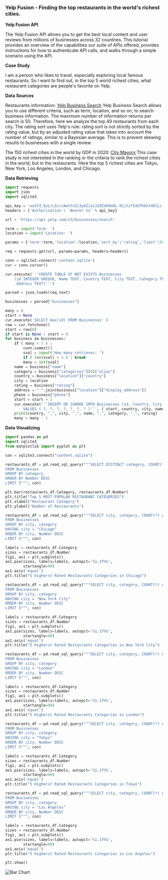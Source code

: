 ### Yelp Fusion - Finding the top restaurants in the world's richest cities.

**Yelp Fusion API**

The Yelp Fusion API allows you to get the best local content and user reviews from millions of businesses across 32 countries. This tutorial provides an overview of the capabilities our suite of APIs offered, provides instructions for how to authenticate API calls, and walks through a simple scenario using the API.

**Case Study**

I am a person who likes to travel, especially exploring local famous restaurants. So I want to find out, in the top 5 world richest cities, what restaurant categories are people's favorite on Yelp. 

**Data Sources**

Restaurants information: [Yelp Business Search](https://www.yelp.com/developers/documentation/v3/business_search) 
Yelp Business Search allows you to use different criteria, such as term, location, and so on, to search business information. The maximum number of information returns per search is 50. Therefore, here we analyze the top 49 restaurants from each city. The rating sort uses Yelp's rule: rating sort is not strictly sorted by the rating value, but by an adjusted rating value that takes into account the number of ratings, similar to a Bayesian average. This is to prevent skewing results to businesses with a single review.

The 150 richest cities in the world by GDP in 2020: [City Mayors](http://www.citymayors.com/statistics/richest-cities-2020.html)
This case study is not interested in the ranking or the criteria to rank the richest cities in the world, but in the restaurants. Here the top 5 richest cities are Tokyo, New York, Los Angeles, London, and Chicago. 

**Data Retrieving**

```python
import requests
import json
import sqlite3

api_key = 'wa3fd_QzLrL5ircAwtYoZi3y4Zia1J29ZVK9mOL-01jtzfIdCPhDnl4DlLc-9fMO0PukDqZ32Ctuzb7SH775b2y5lb4gf3OfNFgosYnVNcgVuuUvrGVgTCQi2z4vYXYx'
headers = {'Authorization': 'Bearer %s' % api_key}

url = 'https://api.yelp.com/v3/businesses/search'

term = input('Term: ')
location = input('Location: ')

params = {'term':term,'location':location,'sort_by':'rating','limit':50}

req = requests.get(url, params=params, headers=headers)

conn = sqlite3.connect('content.sqlite')
cur = conn.cursor()

cur.execute('''CREATE TABLE IF NOT EXISTS Businesses
    (id INTEGER UNIQUE, Name TEXT, Country TEXT, City TEXT, Category TEXT, Rating TEXT,
     Address TEXT)''')

parsed = json.loads(req.text)

businesses = parsed["businesses"]

many = 0
start = None
cur.execute('SELECT max(id) FROM Businesses' )
row = cur.fetchone()
start = row[0]
if start is None : start = 0
for business in businesses:
    if ( many < 1 ) :
        conn.commit()
        sval = input('How many retrieves: ')
        if ( len(sval) < 1 ) : break
        many = int(sval)
    name = business["name"]
    category = business["categories"][0]["alias"]
    country = business["location"]["country"]
    city = location
    rating = business["rating"]
    address = " ".join(business["location"]["display_address"])
    phone = business["phone"]
    start = start + 1
    cur.execute('''INSERT OR IGNORE INTO Businesses (id, Country, City, Name, Category, Rating, Address)
        VALUES ( ?, ?, ?, ?, ?, ?, ? )''', ( start, country, city, name, category, rating, address))
    print(country, ",", city, ",", name, ",", category, ",", rating)
    many = many - 1
```

**Data Visualizing**

```python
import pandas as pd
import sqlite3
from matplotlib import pyplot as plt

con = sqlite3.connect("content.sqlite")

restaurants_df = pd.read_sql_query("""SELECT DISTINCT category, COUNT(*) as Number
FROM Businesses
GROUP BY category
ORDER BY Number DESC
LIMIT 5""", con)

plt.bar(restaurants_df.Category, restaurants_df.Number)
plt.title("Top 5 MOST POPULAR RESTAURANT CATEGORIES")
plt.xlabel("Restaurant Category")
plt.ylabel("Number of Restaurants")

restaurants_df = pd.read_sql_query("""SELECT city, category, COUNT(*) AS Number
FROM Businesses
GROUP BY city, category
HAVING city = "Chicago"
ORDER BY city, Number DESC
LIMIT 5""", con)

labels = restaurants_df.Category
sizes = restaurants_df.Number
fig1, ax1 = plt.subplots()
ax1.pie(sizes, labels=labels, autopct='%1.1f%%',
        startangle=90)
ax1.axis('equal')
plt.title("5 Higherst Rated Restaurants Categories in Chicago")

restaurants_df = pd.read_sql_query("""SELECT city, category, COUNT(*) AS Number
FROM Businesses
GROUP BY city, category
HAVING city = "New York City"
ORDER BY city, Number DESC
LIMIT 5""", con)

labels = restaurants_df.Category
sizes = restaurants_df.Number
fig1, ax1 = plt.subplots()
ax1.pie(sizes, labels=labels, autopct='%1.1f%%',
        startangle=90)
ax1.axis('equal')
plt.title("5 Higherst Rated Restaurants Categories in New York City")

restaurants_df = pd.read_sql_query("""SELECT city, category, COUNT(*) AS Number
FROM Businesses
GROUP BY city, category
HAVING city = "London"
ORDER BY city, Number DESC
LIMIT 5""", con)

labels = restaurants_df.Category
sizes = restaurants_df.Number
fig1, ax1 = plt.subplots()
ax1.pie(sizes, labels=labels, autopct='%1.1f%%',
        startangle=90)
ax1.axis('equal')
plt.title("5 Higherst Rated Restaurants Categories in London")

restaurants_df = pd.read_sql_query("""SELECT city, category, COUNT(*) AS Number
FROM Businesses
GROUP BY city, category
HAVING city = "Tokyo"
ORDER BY city, Number DESC
LIMIT 5""", con)

labels = restaurants_df.Category
sizes = restaurants_df.Number
fig1, ax1 = plt.subplots()
ax1.pie(sizes, labels=labels, autopct='%1.1f%%',
        startangle=90)
ax1.axis('equal')
plt.title("5 Higherst Rated Restaurants Categories in Tokyo")

restaurants_df = pd.read_sql_query("""SELECT city, category, COUNT(*) AS Number
FROM Businesses
GROUP BY city, category
HAVING city = "Los Angeles"
ORDER BY city, Number DESC
LIMIT 5""", con)

labels = restaurants_df.Category
sizes = restaurants_df.Number
fig1, ax1 = plt.subplots()
ax1.pie(sizes, labels=labels, autopct='%1.1f%%',
        startangle=90)
ax1.axis('equal')
plt.title("5 Higherst Rated Restaurants Categories in Los Angeles")

plt.show()
```
![Bar Chart](https://github.com/exit0619/Yelp-fusion_data-retrieving-visualizing/blob/main/Top5res.png?raw=true)



